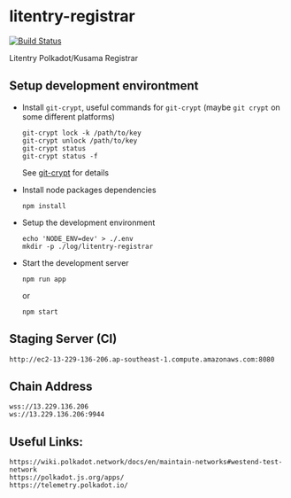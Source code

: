 # litentry-registrar
[![Build Status](https://travis-ci.com/litentry/litentry-registrar.svg?branch=master)](https://travis-ci.com/litentry/litentry-registrar)

Litentry Polkadot/Kusama Registrar

## Setup development environtment

- Install `git-crypt`, useful commands for `git-crypt` (maybe `git crypt` on some different platforms)

    ```
    git-crypt lock -k /path/to/key
    git-crypt unlock /path/to/key
    git-crypt status
    git-crypt status -f
    ```

    See [git-crypt](https://github.com/AGWA/git-crypt) for details

- Install node packages dependencies

    ```
    npm install
    ```

- Setup the development environment

    ```
    echo 'NODE_ENV=dev' > ./.env
    mkdir -p ./log/litentry-registrar
    ```

- Start the development server

    ```
    npm run app
    ```
    or

    ```
    npm start
    ```


## Staging Server (CI)

```
http://ec2-13-229-136-206.ap-southeast-1.compute.amazonaws.com:8080
```

## Chain Address
```
wss://13.229.136.206
ws://13.229.136.206:9944
```

## Useful Links:

```
https://wiki.polkadot.network/docs/en/maintain-networks#westend-test-network
https://polkadot.js.org/apps/
https://telemetry.polkadot.io/
```
